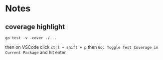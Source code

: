 # Notes

## coverage highlight

```
go test -v -cover ./...
```

then on VSCode click `ctrl + shift + p` then `Go: Toggle Test Coverage in Current Package` and hit enter
